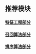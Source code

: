 ## 推荐模块

#### [特征工程部分](rec/feature/feature.md)
    
#### [召回算法部分](rec/recall/recall.md)

#### [排序算法部分](rec/model/model.md)



